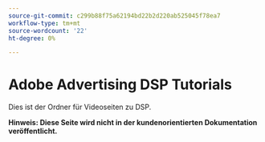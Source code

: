 ```yaml
---
source-git-commit: c299b88f75a62194bd22b2d220ab525045f78ea7
workflow-type: tm+mt
source-wordcount: '22'
ht-degree: 0%

---
```

# Adobe Advertising DSP Tutorials

Dies ist der Ordner für Videoseiten zu DSP.

**Hinweis: Diese Seite wird nicht in der kundenorientierten Dokumentation veröffentlicht.**
